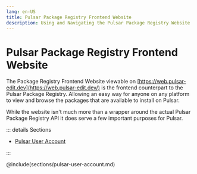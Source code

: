 ```yaml
---
lang: en-US
title: Pulsar Package Registry Frontend Website
description: Using and Navigating the Pulsar Package Registry Website
---
```


# Pulsar Package Registry Frontend Website

The Package Registry Frontend Website viewable on [https://web.pulsar-edit.dev](https://web.pulsar-edit.dev/) is the frontend counterpart to the Pulsar Package Registry. Allowing an easy way for anyone on any platform to view and browse the packages that are available to install on Pulsar.

While the website isn't much more than a wrapper around the actual Pulsar Package Registry API it does serve a few important purposes for Pulsar.

::: details Sections

- [Pulsar User Account](#pulsar-user-account)

:::

@include(sections/pulsar-user-account.md)

<!-- Social Cards, Download Link, Themes -->
